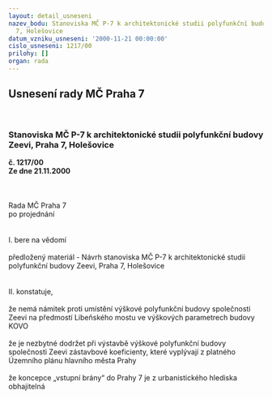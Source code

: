 ```yaml
---
layout: detail_usneseni
nazev_bodu: Stanoviska MČ P-7 k architektonické studii polyfunkční budovy Zeevi, Praha
  7, Holešovice
datum_vzniku_usneseni: '2000-11-21 00:00:00'
cislo_usneseni: 1217/00
prilohy: []
organ: rada
---
```

<div id="ucUsn_pList" class="usn">
	<span><h2>Usnesení rady MČ Praha 7 </h2>
<br></span><div class="standBody">
<span><h3>Stanoviska MČ P-7 k architektonické studii polyfunkční budovy Zeevi, Praha 7, Holešovice</h3></span><div class="center">
		<strong>č. 1217/00</strong><br>
	</div>
<div class="center">
		<strong>Ze dne 21.11.2000</strong><br><br>
	</div>
<br>     <br>Rada MČ Praha 7<br>po projednání<br><br><br>I.	bere na vědomí<br><br> předložený materiál - Návrh stanoviska MČ P-7 k architektonické studii polyfunkční budovy Zeevi, Praha 7, Holešovice<br><br><br>II.	konstatuje,<br><br>že nemá námitek proti umístění výškové polyfunkční budovy společnosti Zeevi na předmostí Libeňského mostu ve výškových parametrech budovy KOVO<br><br>že je nezbytné dodržet při výstavbě výškové polyfunkční budovy společnosti Zeevi zástavbové koeficienty, které vyplývají z platného Územního plánu hlavního města Prahy<br><br>že koncepce „vstupní brány“ do Prahy 7 je z urbanistického hlediska obhajitelná<br> </div>
</div>